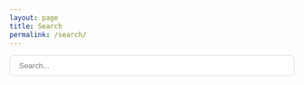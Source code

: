 ```yaml
---
layout: page
title: Search
permalink: /search/
---
```


<input id="search-input" type="search" placeholder="Search..." style="width:100%;padding:.6rem 1rem;border:1px solid #ddd;border-radius:8px;">

<ul id="results-container" style="margin-top:1rem;list-style:none;padding-left:0;"></ul>

<!-- CDN 로더 (권장) -->
<script src="https://unpkg.com/simple-jekyll-search@1.11.0/dest/simple-jekyll-search.min.js"></script>


<script>
  SimpleJekyllSearch({
    searchInput: document.getElementById('search-input'),
    resultsContainer: document.getElementById('results-container'),
    json: '{{ '/search.json' | relative_url }}',
    searchResultTemplate:
      '<li style="margin:.5rem 0;"><a href="{url}">{title}</a> <small style="color:#888;">{date}</small></li>',
    noResultsText: 'No results',
    fuzzy: true,
    limit: 20
  });
</script>
